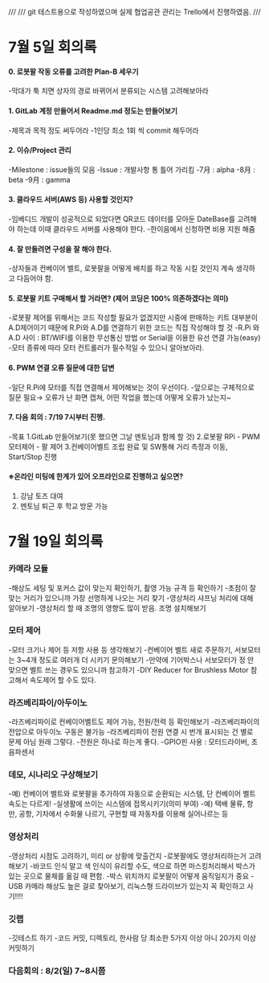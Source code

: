 /// 
/// git 테스트용으로 작성하였으며 실제 협업공관 관리는 Trello에서 진행하였음.
///

# 7월 5일 회의록

#### 0. 로봇팔 작동 오류를 고려한 Plan-B 세우기 
-막대가 툭 치면 상자의 경로 바뀌어서 분류되는 시스템 고려해보아라

#### 1. GitLab 계정 만들어서 Readme.md 정도는 만들어보기
-제목과 목적 정도 써두어라
-1인당 최소 1회 씩 commit 해두어라

#### 2. 이슈/Project 관리
-Milestone : issue들의 모음
-Issue : 개발사항 통 틀어 가리킴
	-7月 : alpha
	-8月 : beta
	-9月 : gamma 

#### 3. 클라우드 서버(AWS 등) 사용할 것인지?
-임베디드 개발이 성공적으로 되었다면 QR코드 데이터를 모아둔 DateBase를 고려해야 하는데 이때 클라우드 서버를 사용해야 한다.
-한이음에서 신청하면 비용 지원 해줌

#### 4. 잘 만들려면 구성을 잘 해야 한다.
-상자들과 컨베이어 벨트, 로봇팔을 어떻게 배치를 하고 작동 시킬 것인지 계속 생각하고 다듬어야 함.

#### 5. 로봇팔 키트 구매해서 할 거라면? (제어 코딩은 100% 의존하겠다는 의미)
-로봇팔 제어를 위해서는 코드 작성할 필요가 없겠지만 시중에 판매하는 키트 대부분이 A.D제어이기 때문에 R.Pi와 A.D를 연결하기 위한 코드는 직접 작성해야 할 것
-R.Pi 와 A.D 사이 : BT/WIFI를 이용한 무선통신 방법 or Serial을 이용한 유선 연결 가능(easy)
-모터 종류에 따라 모터 컨트롤러가 필수적일 수 있으니 알아보아라.

#### 6. PWM 연결 오류 질문에 대한 답변
-일단 R.Pi에 모터를 직접 연결해서 제어해보는 것이 우선이다.
-앞으로는 구체적으로 질문 필요→ 오류가 난 화면 캡쳐, 어떤 작업을 했는데 어떻게 오류가 났는지~

#### 7. 다음 회의 : 7/19 7시부터 진행.
-목표
1.GitLab 만들어보기(못 했으면 그날 멘토님과 함께 할 것)
2.로봇팔 RPi - PWM 모터제어 - 팔 제어
3.컨베이어벨트 조립 완료 및 SW통해 거리 측정과 이동, Start/Stop 진행

#### ※온라인 미팅에 한계가 있어 오프라인으로 진행하고 싶으면?
1. 강남 토즈 대여
2. 멘토님 퇴근 후 학교 방문 가능


# 7월 19일 회의록 

### 카메라 모듈
 -해상도 세팅 및 포커스 값이 맞는지 확인하기, 촬영 가능 규격 등 확인하기
 -초점이 잘 맞는 거리가 있으니까 가장 선명하게 나오는 거리 찾기
 -영상처리 샤프닝 처리에 대해 알아보기 
 -영상처리 할 때 조명의 영향도 많이 받음. 조명 설치해보기

### 모터 제어
 -모터 크기나 제어 등 저항 사용 등 생각해보기
 -컨베이어 벨트 새로 주문하기, 서보모터는 3~4개 정도로 여러개 더 시키기 문의해보기
 -만약에 기어박스나 서보모터가 정 안 맞으면 벨트 쓰는 경우도 있으니까 참고하기 
 -DIY Reducer for Brushless Motor 참고해서  속도제어 할 수도 있다.

### 라즈베리파이/아두이노 
 -라즈베리파이로 컨베이어벨트도 제어 가능, 전원/전력 등 확인해보기
 -라즈베리파이의 전압으로 아두이노 구동은 불가능
 -라즈베리파이 전원 연결 시 번개 표시되는 건 별로 문제 아님 원래 그렇다.
 -전원은 하나로 하는게 좋다.
 -GPIO핀 사용 : 모터드라이버, 초음파센서

### 데모, 시나리오 구상해보기
 -예) 컨베이어 벨트와 로봇팔을 추가하여 자동으로 순환되는 시스템, 단 컨베이어 벨트 속도는 다르게!
 -실생활에 쓰이는 시스템에 접목시키기(의미 부여)
 -예) 택배 물류, 항만, 공항, 기차에서 수화물 나르기, 구현할 때 자동차를 이용해 실어나르는 등

### 영상처리
 -영상처리 시점도 고려하기, 미리 or 상황에 맞출건지
 -로봇팔에도 영상처리하는거 고려해보기
 -바코드 인식 말고 색 인식이 유리할 수도, 색으로 하면 마스킹처리해서 박스가 있는 곳으로 물체를 옮길 때 편함.
 -박스 위치까지 로봇팔이 어떻게 움직일지가 중요
 -USB 카메라 해상도 높은 걸로 찾아보기, 리눅스형 드라이브가 있는지 꼭 확인하고 사기!!!!

### 깃랩
 -깃테스트 하기
 -코드 커밋, 디렉토리, 한사람 당 최소한 5가지 이상 아니 20가지 이상 커밋하기
 
 ### 다음회의 : 8/2(일) 7~8시쯤
